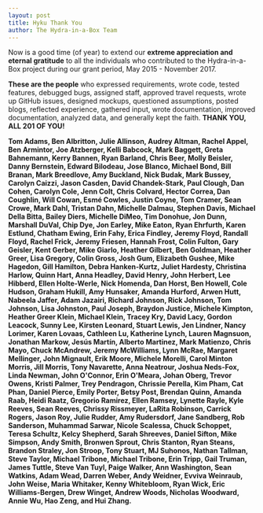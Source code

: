 ```yaml
---
layout: post
title: Hyku Thank You
author: The Hydra-in-a-Box Team 
---
```


Now is a good time (of year) to extend our **extreme appreciation and eternal gratitude** to all the individuals who contributed to the Hydra-in-a-Box project during our grant period, May 2015 - November 2017. 

**These are the people** who expressed requirements, wrote code, tested features, debugged bugs, assigned staff, approved travel requests, wrote up GitHub issues, designed mockups, questioned assumptions, posted blogs, reflected experience, gathered input, wrote documentation, improved documentation, analyzed data, and generally kept the faith. 
**THANK YOU, ALL 201 OF YOU!**

**Tom Adams, Ben Albritton, Julie Allinson, Audrey Altman, Rachel Appel, Ben Armintor, Joe Atzberger, Kelli Babcock, Mark Baggett, Greta Bahnemann, Kerry Bannen, Ryan Barland, Chris Beer, Molly Beisler, Danny Bernstein, Edward Bilodeau, Jose Blanco, Michael Bond, Bill Branan, Mark Breedlove, Amy Buckland, Nick Budak, Mark Bussey, Carolyn Caizzi, Jason Casden, David Chandek-Stark, Paul Clough, Dan Cohen, Carolyn Cole, Jenn Colt, Chris Colvard, Hector Correa, Dan Coughlin, Will Cowan, Esmé Cowles, Justin Coyne, Tom Cramer, Sean Crowe, Mark Dahl, Tristan Dahn, Michelle Dalmau, Stephen Davis, Michael Della Bitta, Bailey Diers, Michelle DiMeo, Tim Donohue, Jon Dunn, Marshall DuVal, Chip Dye, Jon Earley, Mike Eaton, Ryan Ehrfurth, Karen Estlund, Chatham Ewing, Erin Fahy, Erica Findley, Jeremy Floyd, Randall Floyd, Rachel Frick, Jeremy Friesen, Hannah Frost, Colin Fulton, Gary Geisler, Kent Gerber, Mike Giarlo, Heather Gilbert, Ben Goldman, Heather Greer, Lisa Gregory, Colin Gross, Josh Gum, Elizabeth Gushee, Mike Hagedon, Gill Hamilton, Debra Hanken-Kurtz, Juliet Hardesty, Christina Harlow, Quinn Hart, Anna Headley, David Henry, John Herbert, Lee Hibberd, Ellen Holte-Werle, Nick Homenda, Dan Horst, Ben Howell, Cole Hudson, Graham Hukill, Amy Hunsaker, Amanda Hurford, Arwen Hutt, Nabeela Jaffer, Adam Jazairi, Richard Johnson, Rick Johnson, Tom Johnson, Lisa Johnston, Paul Joseph, Braydon Justice, Michele Kimpton, Heather Greer Klein, Michael Klein, Tracey Kry, David Lacy, Gordon Leacock, Sunny Lee, Kirsten Leonard, Stuart Lewis, Jen Lindner, Nancy Lorimer, Karen Lovaas, Cathleen Lu, Katherine Lynch, Lauren Magnsuon, Jonathan Markow, Jesús Martín, Alberto Martinez, Mark Matienzo, Chris Mayo, Chuck McAndrew, Jeremy McWilliams, Lynn McRae, Margaret Mellinger, John Mignault, Erik Moore, Michele Morelli, Carol Minton Morris, Jill Morris, Tony Navarette, Anna Neatrour, Joshua Neds-Fox, Linda Newman, John O'Connor, Erin O'Meara, Johan Oberg, Trevor Owens, Kristi Palmer, Trey Pendragon, Chrissie Perella, Kim Pham, Cat Phan, Daniel Pierce, Emily Porter, Betsy Post, Brendan Quinn, Amanda Raab, Heidi Raatz, Gregorio Ramirez, Ellen Ramsey, Lynette Rayle, Kyle Reeves, Sean Reeves, Chrissy Rissmeyer, LaRita Robinson, Carrick Rogers, Jason Roy, Julie Rudder, Amy Rudersdorf, Jane Sandberg, Rob Sanderson, Muhammad Sarwar, Nicole Scalessa, Chuck Schoppet, Teresa Schultz, Kelcy Shepherd, Sarah Shreeves, Daniel Sifton, Mike Simpson, Andy Smith, Bronwen Sprout, Chris Stanton, Ryan Steans, Brandon Straley, Jon Stroop, Tony Stuart, MJ Suhonos, Nathan Tallman, Steve Taylor, Michael Tribone, Michael Tribone, Erin Tripp, Gail Truman, James Tuttle, Steve Van Tuyl, Paige Walker, Ann Washington, Sean Watkins, Adam Wead, Darren Weber, Andy Weidner, Evviva Weinraub, John Weise, Maria Whitaker, Kenny Whitebloom, Ryan Wick, Eric Williams-Bergen, Drew Winget, Andrew Woods, Nicholas Woodward, Annie Wu, Hao Zeng, and Hui Zhang.**

